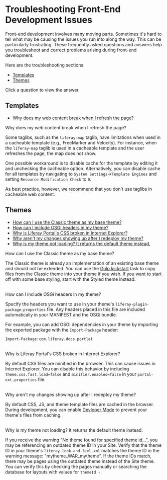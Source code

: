 # Troubleshooting Front-End Development Issues [](id=troubleshooting-front-end-development-issues)

Front-end development involves many moving parts. Sometimes it's hard to tell 
what may be causing the issues you run into along the way. This can be 
particularly frustrating. These frequently asked questions and answers help you 
troubleshoot and correct problems arising during front-end development.

Here are the troubleshooting sections:

- [Templates](#templates)
- [Themes](#themes)

Click a question to view the answer.

## Templates [](id=templates)

- [Why does my web content break when I refresh the page?](#cacheable-web-content-taglibs)

<div class="ldn-faq-question" id="cacheable-web-content-taglibs">
  <span class="ldn-faq-toggle-button" data-show="false" style="font-weight: normal;">Why does my web content break when I refresh the page?&nbsp;<span class="icon-caret-right" style="pointer-events:none;"></span></span>
  <div class="hide">
    <p>Some taglibs, such as the <code>liferay-map</code> taglib, have limitations when used in a cacheable template (e.g., FreeMarker and Velocity). For instance, when the <code>liferay-map</code> taglib is used in a cacheable template and the user refreshes the page, the map does not show. </p>
    <p>One possible workaround is to disable cache for the template by editing it and unchecking the cacheable option. Alternatively, you can disable cache for all templates by navigating to <code>System Settings</code>&rarr;<code>Template Engines</code> and setting <code>Resource Modification Check</code> to <code>0</code>. </p>
    <p>As best practice, however, we recommend that you don't use taglibs in cacheable web content. </p>
  </div>
</div>

## Themes [](id=themes)

- [How can I use the Classic theme as my base theme?](#classic-base-theme)
- [How can I include OSGi headers in my theme?](#osgi-headers-in-themes)
- [Why is Liferay Portal's CSS broken in Internet Explorer?](#portal-css-broken-ie)
- [Why aren't my changes showing up after I redeploy my theme?](#developer-mode)
- [Why is my theme not loading? It returns the default theme instead.](#default-theme-returned)

<div class="ldn-faq-question" id="classic-base-theme">
  <span class="ldn-faq-toggle-button" data-show="false" style="font-weight: normal;">How can I use the Classic theme as my base theme?&nbsp;<span class="icon-caret-right" style="pointer-events:none;"></span></span>
  <div class="hide">
    <p>The Classic theme is already an implementation of an existing base theme and should not be extended. You can use the <a href="/develop/tutorials/-/knowledge_base/7-1/copying-an-existing-themes-files">Gulp kickstart</a> task to copy files from the Classic theme into your theme if you wish. If you want to start off with some base styling, start with the Styled theme instead.</p>
  </div>
</div>

<br/>
<div class="ldn-faq-question" id="osgi-headers-in-themes">
  <span class="ldn-faq-toggle-button" data-show="false" style="font-weight: normal;">How can I include OSGi headers in my theme?&nbsp;<span class="icon-caret-right" style="pointer-events:none;"></span></span>
  <div class="hide">
    <p>Specify the headers you want to use in your theme's <code>liferay-plugin-package.properties</code> file. Any headers placed in this file are included automatically in your MANIFEST and the OSGi bundle.</p>
    <p>For example, you can add OSGi dependencies in your theme by importing the exported package with the <code>Import-Package</code> header:</p>
    <pre><code>Import-Package:com.liferay.docs.portlet</code></pre>
  </div>
</div>

<br/>
<div class="ldn-faq-question" id="portal-css-broken-ie">
  <span class="ldn-faq-toggle-button" data-show="false" style="font-weight: normal;">Why is Liferay Portal's CSS broken in Internet Explorer?&nbsp;<span class="icon-caret-right" style="pointer-events:none;"></span></span>
  <div class="hide">
    <p>By default CSS files are minified in the browser. This can cause issues in Internet Explorer. You can disable this behavior by including <code>theme.css.fast.load=false</code> and <code>minifier.enabled=false</code> in your <code>portal-ext.properties</code> file. </p>
  </div>
</div>

<br/>
<div class="ldn-faq-question" id="developer-mode">
  <span class="ldn-faq-toggle-button" data-show="false" style="font-weight: normal;">Why aren't my changes showing up after I redeploy my theme?&nbsp;<span class="icon-caret-right" style="pointer-events:none;"></span></span>
  <div class="hide">
    <p>By default CSS, JS, and theme template files are cached in the browser. During development, you can enable <a href="/develop/tutorials/-/knowledge_base/7-1/using-developer-mode-with-themes">Devloper Mode</a> to prevent your theme's files from caching. </p>
  </div>
</div>

<br/>
<div class="ldn-faq-question" id="default-theme-returned">
  <span class="ldn-faq-toggle-button" data-show="false" style="font-weight: normal;">Why is my theme not loading? It returns the default theme instead.&nbsp;<span class="icon-caret-right" style="pointer-events:none;"></span></span>
  <div class="hide">
    <p>If you receive the warning "No theme found for specified theme id...", you may be referencing an outdated theme ID in your Site. Verify that the theme ID in your theme's <code>liferay-look-and-feel.xml</code> matches the theme ID in the warning message: "mytheme_WAR_mytheme". If the theme IDs match, there may be pages using the outdated theme instead of the Site theme. You can verify this by checking the pages manually or searching the database for layouts with values for <code>themeId -</code>. </p>
  </div>
</div>
